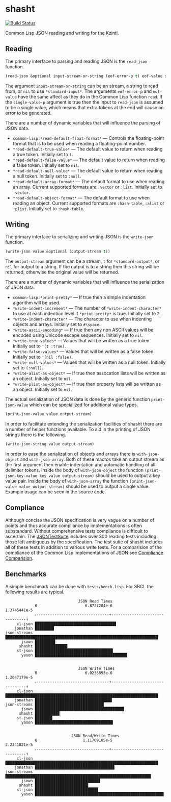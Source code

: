 # shasht

[![Build Status][ci-badge]][ci]

Common Lisp JSON reading and writing for the Kzinti.

## Reading

The primary interface to parsing and reading JSON is the `read-json` function.

```lisp
(read-json &optional input-stream-or-string (eof-error-p t) eof-value single-value-p)
```

The argument `input-stream-or-string` can be an stream, a string to read from,
or `nil` to use `*standard-input*`. The arguments `eof-error-p` and `eof-value`
have the same affect as they do in the Common Lisp function `read`. If the
`single-value-p` argument is true then the input to `read-json` is assumed to
be a single value, which means that extra tokens at the end will cause an
error to be generated.

There are a number of dynamic variables that will influence the parsing of JSON
data.

- `common-lisp:*read-default-float-format*` — Controls the floating-point format 
   that is to be used when reading a floating-point number.
- `*read-default-true-value*` — The default value to return when reading a true 
  token. Initially set to `t`.
- `*read-default-false-value*` — The default value to return when reading a 
  false token. Initially set to `nil`.
- `*read-default-null-value*` — The default value to return when reading a null
  token. Initially set to `:null`.
- `*read-default-array-format*` — The default format to use when reading an
  array. Current supported formats are `:vector` or `:list`. Initially set to
  `:vector`.
- `*read-default-object-format*` — The default format to use when reading an
  object. Current supported formats are `:hash-table`, `:alist` or `:plist`.
  Initially set to `:hash-table`.

## Writing

The primary interface to serializing and writing JSON is the `write-json` 
function.

```lisp
(write-json value &optional (output-stream t))
```

The `output-stream` argument can be a stream, `t` for `*standard-output*`, or
`nil` for output to a string. If the output is to a string then this string will
be returned, otherwise the original value will be returned.

There are a number of dynamic variables that will influence the serialization of
JSON data.

- `common-lisp:*print-pretty*` — If true then a simple indentation algorithm
  will be used.
- `*write-indent-increment*` — The number of `*write-indent-character*` to use at each 
  indention level if `*print-pretty*` is true. Initially set to `2`.
- `*write-indent-character*` — The character to use when indenting objects and arrays.
   Initially set to `#\space`.
- `*write-ascii-encoding*` — If true then any non ASCII values will be encoded 
  using Unicode escape sequences. Initially set to `nil`.
- `*write-true-values*` — Values that will be written as a true token. Initially 
  set to `'(t :true)`.
- `*write-false-values*` — Values that will be written as a false token. 
  Initially set to `'(nil :false)`.
- `*write-null-values*` — Values that will be written as a null token. Initially 
  set to `(:null)`.
- `*write-alist-as-object*` — If true then assocation lists will be written as 
  an object. Initially set to `nil`. 
- `*write-plist-as-object*` — If true then property lists will be written as an 
  object. Initially set to `nil`.
  
The actual serialization of JSON data is done by the generic function
`print-json-value` which can be specialized for additional value types.

```lisp
(print-json-value value output-stream)
```

In order to facilitate extending the serialization facilities of shasht there
are a number of helper functions available. To aid in the printing of JSON
strings there is the following.

```lisp
(write-json-string value output-stream)
```

In order to ease the serialization of objects and arrays there is 
`with-json-object` and `with-json-array`. Both of these macros take an
output stream as the first argument then enable indentation and automatic
handling of all delimiter tokens. Inside the body of `with-json-object`
the function `(print-json-key-value key value output-stream)` should be used
to output a key value pair. Inside the body of `with-json-array` the function
`(print-json-value value output-stream)` should be used to output a single
value. Example usage can be seen in the source code.

## Compliance

Although concise the JSON specification is very vague on a number of points and
thus accurate compliance by implementations is often substandard. Without 
comprehensive tests compliance is difficult to ascertain. The 
[JSONTestSuite](https://github.com/nst/JSONTestSuite) includes over 300 reading
tests including those left ambiguous by the specification. The test suite of
shasht includes all of these tests in addition to various write tests. For a
comparision of the compliance of the Common Lisp implementations of JSON see
[Compliance Comparision](https://yitzchak.github.io/shasht/parsing.html).

## Benchmarks

A simple benchmark can be done with `tests/bench.lisp`. For SBCL the following 
results are typical.

```
                                JSON Read Times                                 
             0                     6.8727204e-6                     1.3745441e-5
             ˫--------------------------------+--------------------------------˧
     cl-json ███████████████████████████████████▋
    jonathan ████████▍
json-streams ███████████████████████████████████████████████████████████████████
       jsown ████████▉
      shasht ██████████████▎
     st-json ██████████████████████████████████▎
       yason ████████████████████████████████████████▌


                                JSON Write Times                                
             0                     6.0235893e-6                     1.2047179e-5
             ˫--------------------------------+--------------------------------˧
     cl-json ███████████████████████████████████████████████████████████████████
    jonathan █████████████████████████████████▊
json-streams ██████████████████████████████▎
       jsown ███████████████████████████████████████▏
      shasht ██████████▊
     st-json ███████▋
       yason ██████████████████████████████████▎


                             JSON Read/Write Times                              
             0                    1.11709105e-5                     2.2341821e-5
             ˫--------------------------------+--------------------------------˧
     cl-json ███████████████████████████████████████████████████████████████████
    jonathan ██████████████████████████████████▉
json-streams ███████████████████████████████████████████████████████████████▉
       jsown ████████████████████████████▋
      shasht ███████████████████████▍
     st-json ███████████████████████████▊
       yason ████████████████████████████████████████████████████████▌
```

<!--refs-->

[ci]: https://github.com/yitzchak/shasht/actions/
[ci-badge]: https://github.com/yitzchak/shasht/workflows/ci/badge.svg

